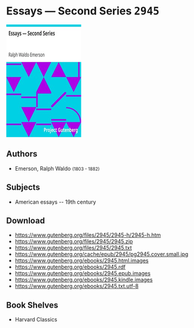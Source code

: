 # Essays — Second Series <kbd>2945</kbd>

![](./cover.medium.jpg "")

## Authors


 - Emerson, Ralph Waldo <small>(1803 - 1882)</small>

## Subjects


 - American essays -- 19th century

## Download


 - https://www.gutenberg.org/files/2945/2945-h/2945-h.htm
 - https://www.gutenberg.org/files/2945/2945.zip
 - https://www.gutenberg.org/files/2945/2945.txt
 - https://www.gutenberg.org/cache/epub/2945/pg2945.cover.small.jpg
 - https://www.gutenberg.org/ebooks/2945.html.images
 - https://www.gutenberg.org/ebooks/2945.rdf
 - https://www.gutenberg.org/ebooks/2945.epub.images
 - https://www.gutenberg.org/ebooks/2945.kindle.images
 - https://www.gutenberg.org/ebooks/2945.txt.utf-8

## Book Shelves


 - Harvard Classics
